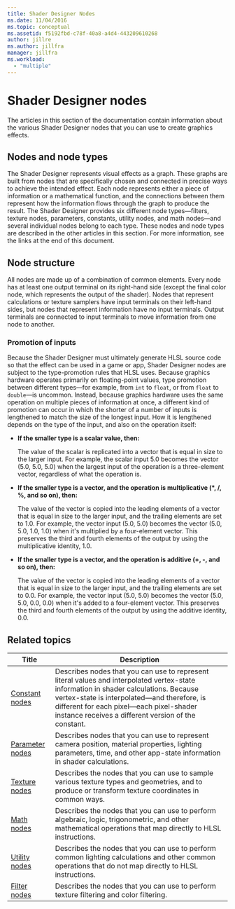 ```yaml
---
title: Shader Designer Nodes
ms.date: 11/04/2016
ms.topic: conceptual
ms.assetid: f5192fbd-c78f-40a8-a4d4-443209610268
author: jillre
ms.author: jillfra
manager: jillfra
ms.workload:
  - "multiple"
---
```

# Shader Designer nodes
The articles in this section of the documentation contain information about the various Shader Designer nodes that you can use to create graphics effects.

## Nodes and node types
The Shader Designer represents visual effects as a graph. These graphs are built from nodes that are specifically chosen and connected in precise ways to achieve the intended effect. Each node represents either a piece of information or a mathematical function, and the connections between them represent how the information flows through the graph to produce the result. The Shader Designer provides six different node types—filters, texture nodes, parameters, constants, utility nodes, and math nodes—and several individual nodes belong to each type. These nodes and node types are described in the other articles in this section. For more information, see the links at the end of this document.

## Node structure
All nodes are made up of a combination of common elements. Every node has at least one output terminal on its right-hand side (except the final color node, which represents the output of the shader). Nodes that represent calculations or texture samplers have input terminals on their left-hand sides, but nodes that represent information have no input terminals. Output terminals are connected to input terminals to move information from one node to another.

### Promotion of inputs
Because the Shader Designer must ultimately generate HLSL source code so that the effect can be used in a game or app, Shader Designer nodes are subject to the type-promotion rules that HLSL uses. Because graphics hardware operates primarily on floating-point values, type promotion between different types—for example, from `int` to `float`, or from `float` to `double`—is uncommon. Instead, because graphics hardware uses the same operation on multiple pieces of information at once, a different kind of promotion can occur in which the shorter of a number of inputs is lengthened to match the size of the longest input. How it is lengthened depends on the type of the input, and also on the operation itself:

- **If the smaller type is a scalar value, then:**

     The value of the scalar is replicated into a vector that is equal in size to the larger input. For example, the scalar input 5.0 becomes the vector (5.0, 5.0, 5.0) when the largest input of the operation is a three-element vector, regardless of what the operation is.

- **If the smaller type is a vector, and the operation is multiplicative (\*, /, %, and so on), then:**

     The value of the vector is copied into the leading elements of a vector that is equal in size to the larger input, and the trailing elements are set to 1.0. For example, the vector input (5.0, 5.0) becomes the vector (5.0, 5.0, 1.0, 1.0) when it's multiplied by a four-element vector. This preserves the third and fourth elements of the output by using the multiplicative identity, 1.0.

- **If the smaller type is a vector, and the operation is additive (+, -, and so on), then:**

     The value of the vector is copied into the leading elements of a vector that is equal in size to the larger input, and the trailing elements are set to 0.0. For example, the vector input (5.0, 5.0) becomes the vector (5.0, 5.0, 0.0, 0.0) when it's added to a four-element vector. This preserves the third and fourth elements of the output by using the additive identity, 0.0.

## Related topics

|Title|Description|
|-----------|-----------------|
|[Constant nodes](../designers/constant-nodes.md)|Describes nodes that you can use to represent literal values and interpolated vertex-state information in shader calculations. Because vertex-state is interpolated—and therefore, is different for each pixel—each pixel-shader instance receives a different version of the constant.|
|[Parameter nodes](../designers/parameter-nodes.md)|Describes nodes that you can use to represent camera position, material properties, lighting parameters, time, and other app-state information in shader calculations.|
|[Texture nodes](../designers/texture-nodes.md)|Describes the nodes that you can use to sample various texture types and geometries, and to produce or transform texture coordinates in common ways.|
|[Math nodes](../designers/math-nodes.md)|Describes the nodes that you can use to perform algebraic, logic, trigonometric, and other mathematical operations that map directly to HLSL instructions.|
|[Utility nodes](../designers/utility-nodes.md)|Describes the nodes that you can use to perform common lighting calculations and other common operations that do not map directly to HLSL instructions.|
|[Filter nodes](../designers/filter-nodes.md)|Describes the nodes that you can use to perform texture filtering and color filtering.|
